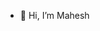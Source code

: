 - 👋 Hi, I’m Mahesh

<!---
maheshrhcss/maheshrhcss is a ✨ special ✨ repository because its `README.md` (this file) appears on your GitHub profile.
You can click the Preview link to take a look at your changes.
--->
